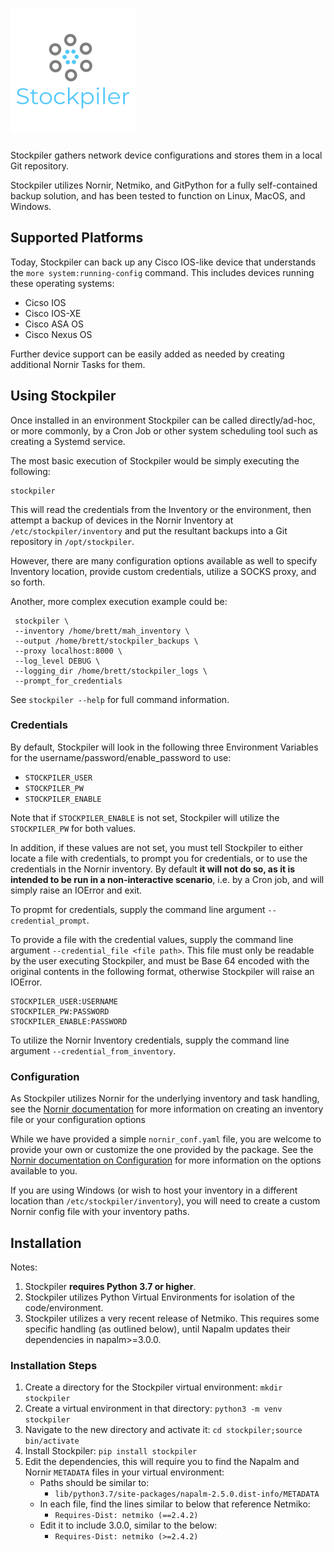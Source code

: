 # ![Stockpiler Logo](stockpiler_logo_200x200.png)
Stockpiler gathers network device configurations and stores them in a local Git repository.

Stockpiler utilizes Nornir, Netmiko, and GitPython for a fully self-contained
 backup solution, and has been tested to function on Linux, MacOS, and Windows.

## Supported Platforms

Today, Stockpiler can back up any Cisco IOS-like device that understands the `more system:running-config` command.
This includes devices running these operating systems:

* Cicso IOS
* Cisco IOS-XE
* Cisco ASA OS
* Cisco Nexus OS

Further device support can be easily added as needed by creating additional Nornir Tasks for them.

## Using Stockpiler

Once installed in an environment Stockpiler can be called directly/ad-hoc, or more commonly, by a Cron Job or other 
 system scheduling tool such as creating a Systemd service.

The most basic execution of Stockpiler would be simply executing the following:

    stockpiler

This will read the credentials from the Inventory or the environment, then attempt a backup of devices in the Nornir
 Inventory at `/etc/stockpiler/inventory` and put the resultant backups into a Git repository in `/opt/stockpiler`.

However, there are many configuration options available as well to specify Inventory location, provide custom credentials,
 utilize a SOCKS proxy, and so forth.

Another, more complex execution example could be:

     stockpiler \
     --inventory /home/brett/mah_inventory \
     --output /home/brett/stockpiler_backups \
     --proxy localhost:8000 \
     --log_level DEBUG \
     --logging_dir /home/brett/stockpiler_logs \
     --prompt_for_credentials
 
See `stockpiler --help` for full command information.

### Credentials

By default, Stockpiler will look in the following three Environment Variables for the username/password/enable_password to use:

* `STOCKPILER_USER`
* `STOCKPILER_PW`
* `STOCKPILER_ENABLE`

Note that if `STOCKPILER_ENABLE` is not set, Stockpiler will utilize the `STOCKPILER_PW` for both values.

In addition, if these values are not set, you must tell Stockpiler to either locate a file with credentials, to prompt
 you for credentials, or to use the credentials in the Nornir inventory.
 By default **it will not do so, as it is intended to be run in a non-interactive scenario**, i.e. by a Cron job,
 and will simply raise an IOError and exit.

To propmt for credentials, supply the command line argument `--credential_prompt`.

To provide a file with the credential values, supply the command line argument `--credential_file <file path>`.
 This file must only be readable by the user executing Stockpiler, and must be Base 64 encoded with the original
 contents in the following format, otherwise Stockpiler will raise an IOError.

    STOCKPILER_USER:USERNAME
    STOCKPILER_PW:PASSWORD
    STOCKPILER_ENABLE:PASSWORD

To utilize the Nornir Inventory credentials, supply the command line argument `--credential_from_inventory`.

### Configuration

As Stockpiler utilizes Nornir for the underlying inventory and task handling, see the 
 [Nornir documentation](https://nornir.readthedocs.io/en/latest/tutorials/intro/inventory.html) for more information
 on creating an inventory file or your configuration options

While we have provided a simple `nornir_conf.yaml` file, you are welcome to provide your own or customize
 the one provided by the package.
See the [Nornir documentation on Configuration](https://nornir.readthedocs.io/en/latest/configuration/index.html)
 for more information on the options available to you.

If you are using Windows (or wish to host your inventory in a different location than `/etc/stockpiler/inventory`), you
 will need to create a custom Nornir config file with your inventory paths.


## Installation

Notes:

1. Stockpiler **requires Python 3.7 or higher**.
2. Stockpiler utilizes Python Virtual Environments for isolation of the code/environment.
3. Stockpiler utilizes a very recent release of Netmiko. This requires some specific handling (as outlined below),
   until Napalm updates their dependencies in napalm>=3.0.0.

### Installation Steps

1. Create a directory for the Stockpiler virtual environment:
    `mkdir stockpiler`
2. Create a virtual environment in that directory:
    `python3 -m venv stockpiler`
3. Navigate to the new directory and activate it:
    `cd stockpiler;source bin/activate`
4. Install Stockpiler:
    `pip install stockpiler`
5. Edit the dependencies, this will require you to find the Napalm and Nornir `METADATA` files in your virtual
 environment:
    * Paths should be similar to:
        * `lib/python3.7/site-packages/napalm-2.5.0.dist-info/METADATA`
    * In each file, find the lines similar to below that reference Netmiko:
        * `Requires-Dist: netmiko (==2.4.2)`
    * Edit it to include 3.0.0, similar to the below:
        * `Requires-Dist: netmiko (>=2.4.2)`
